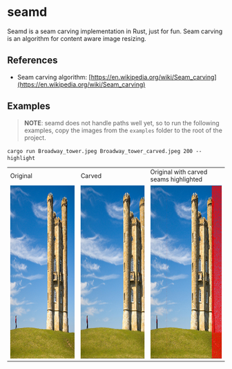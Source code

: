 # seamd

Seamd is a seam carving implementation in Rust, just for fun. Seam carving is an algorithm for content aware image resizing.

## References
- Seam carving algorithm: [https://en.wikipedia.org/wiki/Seam_carving](https://en.wikipedia.org/wiki/Seam_carving)

## Examples

> **NOTE**: seamd does not handle paths well yet, so to run the following examples, copy the images from the `examples` folder to the root of the project.

```console
cargo run Broadway_tower.jpeg Broadway_tower_carved.jpeg 200 --highlight
```

<table>
  <tr>
    <td>Original</td>
    <td>Carved</td>
    <td>Original with carved seams highlighted</td>
  </tr>
  <tr>
    <td><img src="examples/Broadway_tower.jpg" width=400 height=400></td>
    <td><img src="examples/Broadway_tower_carved.jpg" width=400 height=400></td>
    <td><img src="examples/highlight_Broadway_tower_carved.jpg" width=400 height=400></td>
  </tr>
</table>